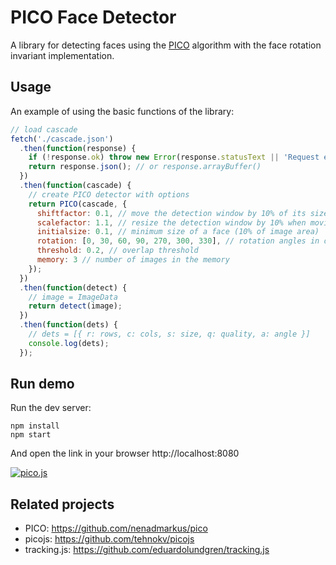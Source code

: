 # PICO Face Detector

A library for detecting faces using the [PICO](https://arxiv.org/abs/1305.4537)
algorithm with the face rotation invariant implementation.

## Usage

An example of using the basic functions of the library:

```js
// load cascade
fetch('./cascade.json')
  .then(function(response) {
    if (!response.ok) throw new Error(response.statusText || 'Request error');
    return response.json(); // or response.arrayBuffer()
  })
  .then(function(cascade) {
    // create PICO detector with options
    return PICO(cascade, {
      shiftfactor: 0.1, // move the detection window by 10% of its size
      scalefactor: 1.1, // resize the detection window by 10% when moving to the higher scale
      initialsize: 0.1, // minimum size of a face (10% of image area)
      rotation: [0, 30, 60, 90, 270, 300, 330], // rotation angles in degrees
      threshold: 0.2, // overlap threshold
      memory: 3 // number of images in the memory
    });
  })
  .then(function(detect) {
    // image = ImageData
    return detect(image);
  })
  .then(function(dets) {
    // dets = [{ r: rows, c: cols, s: size, q: quality, a: angle }]
    console.log(dets);
  });
```

## Run demo

Run the dev server:

```
npm install
npm start
```

And open the link in your browser http://localhost:8080

[![pico.js](https://img.youtube.com/vi/9WiGC08_ZFY/0.jpg)](https://www.youtube.com/watch?v=9WiGC08_ZFY)

## Related projects

- PICO: https://github.com/nenadmarkus/pico
- picojs: https://github.com/tehnokv/picojs
- tracking.js: https://github.com/eduardolundgren/tracking.js
